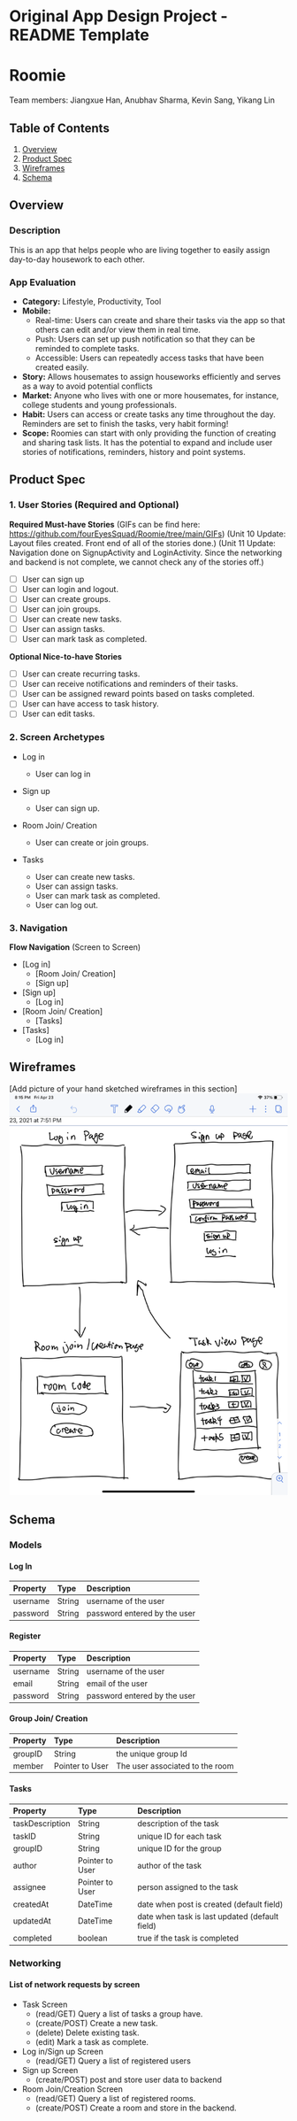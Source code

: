Original App Design Project - README Template
===

# Roomie

Team members: Jiangxue Han, Anubhav Sharma, Kevin Sang, Yikang Lin

## Table of Contents
1. [Overview](#Overview)
1. [Product Spec](#Product-Spec)
1. [Wireframes](#Wireframes)
2. [Schema](#Schema)

## Overview
### Description
This is an app that helps people who are living together to easily assign day-to-day housework to each other. 

### App Evaluation
- **Category:** Lifestyle, Productivity, Tool
- **Mobile:** 
    - Real-time: Users can create and share their tasks via the app so that others can edit and/or view them in real time.
    - Push: Users can set up push notification so that they can be reminded to complete tasks.
    - Accessible: Users can repeatedly access tasks that have been created easily.
- **Story:** Allows housemates to assign houseworks efficiently and serves as a way to avoid potential conflicts
- **Market:** Anyone who lives with one or more housemates, for instance, college students  and young professionals.
- **Habit:** Users can access or create tasks any time throughout the day. Reminders are set to finish the tasks, very habit forming!
- **Scope:** Roomies can start with only providing the function of creating and sharing task lists. It has the potential to expand and include user stories of notifications, reminders, history and point systems.

## Product Spec

### 1. User Stories (Required and Optional)

**Required Must-have Stories**
(GIFs can be find here: https://github.com/fourEyesSquad/Roomie/tree/main/GIFs)
(Unit 10 Update: Layout files created. Front end of all of the stories done.)
(Unit 11 Update: Navigation done on SignupActivity and LoginActivity. Since the networking and backend is not complete, we cannot check any of the stories off.)

- [ ] User can sign up
- [ ] User can login and logout.
- [ ] User can create groups.
- [ ] User can join groups.
- [ ] User can create new tasks.
- [ ] User can assign tasks.
- [ ] User can mark task as completed.

**Optional Nice-to-have Stories**

- [ ] User can create recurring tasks.
- [ ] User can receive notifications and reminders of their tasks.
- [ ] User can be assigned reward points based on tasks completed.
- [ ] User can have access to task history.
- [ ] User can edit tasks.

### 2. Screen Archetypes

* Log in
    * User can log in
    
* Sign up
   * User can sign up.

* Room Join/ Creation 
   * User can create or join groups.
   
* Tasks 
   * User can create new tasks.
   * User can assign tasks.
   * User can mark task as completed.
   * User can log out.

### 3. Navigation

**Flow Navigation** (Screen to Screen)

* [Log in]
   * [Room Join/ Creation]
   * [Sign up]
* [Sign up]
   * [Log in]
* [Room Join/ Creation]
    * [Tasks]
* [Tasks]
    * [Log in]

## Wireframes
[Add picture of your hand sketched wireframes in this section]
![alt text](https://github.com/fourEyesSquad/Roomie/blob/main/wireframe.png)


## Schema

### Models


#### Log In
| Property       | Type         |Description  |
| :------------- | :----------- | :----------- |
|username | String | username of the user|
| password  | String | password entered by the user |

#### Register
| Property       | Type         |Description  |
| :------------- | :----------- | :----------- |
| username | String | username of the user|
| email | String | email of the user|
| password  | String | password entered by the user |

#### Group Join/ Creation
| Property       | Type         |Description  |
| :------------- | :----------- | :----------- |
| groupID | String |the unique group Id|
| member | Pointer to User | The user associated to the room|


#### Tasks
| Property       | Type         |Description  |
| :------------- | :----------- | :----------- |
|  taskDescription    | String   | description of the task   |
|  taskID     | String   | unique ID for each task   |
|  groupID | String  | unique ID for the group    |
|  author | Pointer to User | author of the task    |
| assignee| Pointer to User   | person assigned to the task  |
| createdAt  | DateTime| date when post is created (default field) |
|updatedAt|DateTime |date when task is last updated (default field)|
| completed  | boolean | true if the task is completed |
### Networking
#### List of network requests by screen
* Task Screen
    * (read/GET) Query a list of tasks a group have.
    * (create/POST) Create a new task.
    * (delete) Delete existing task.
    * (edit) Mark a task as complete.
* Log in/Sign up Screen
    * (read/GET) Query a list of registered users
* Sign up Screen
    * (create/POST) post and store user data to backend
* Room Join/Creation Screen
    * (read/GET) Query a list of registered rooms.
    * (create/POST) Create a room and store in the backend.
